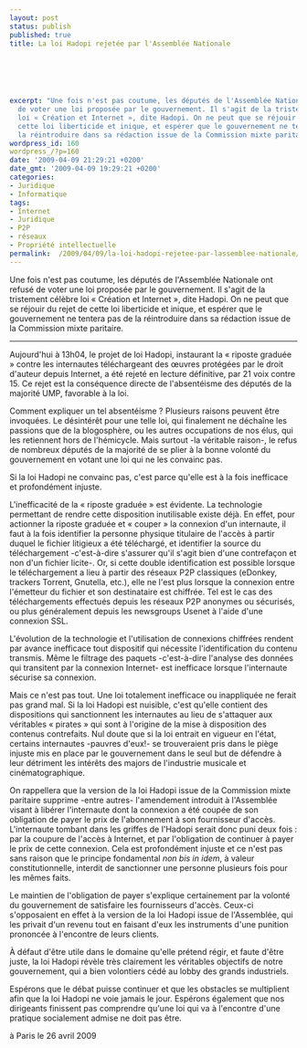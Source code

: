 ```yaml
---
layout: post
status: publish
published: true
title: La loi Hadopi rejetée par l'Assemblée Nationale

  
  



excerpt: "Une fois n'est pas coutume, les députés de l'Assemblée Nationale ont refusé
  de voter une loi proposée par le gouvernement. Il s'agit de la tristement célèbre
  loi « Création et Internet », dite Hadopi. On ne peut que se réjouir du rejet de
  cette loi liberticide et inique, et espérer que le gouvernement ne tentera pas de
  la réintroduire dans sa rédaction issue de la Commission mixte paritaire.\r\n\r\n"
wordpress_id: 160
wordpress_/?p=160
date: '2009-04-09 21:29:21 +0200'
date_gmt: '2009-04-09 19:29:21 +0200'
categories:
- Juridique
- Informatique
tags:
- Internet
- Juridique
- P2P
- réseaux
- Propriété intellectuelle
permalink:  /2009/04/09/la-loi-hadopi-rejetee-par-lassemblee-nationale/
---
```

<p>Une fois n'est pas coutume, les députés de l'Assemblée Nationale ont refusé de voter une loi proposée par le gouvernement. Il s'agit de la tristement célèbre loi « Création et Internet », dite Hadopi. On ne peut que se réjouir du rejet de cette loi liberticide et inique, et espérer que le gouvernement ne tentera pas de la réintroduire dans sa rédaction issue de la Commission mixte paritaire.</p>
<p><a id="more"></a><a id="more-160"></a></p>
<hr />
Aujourd'hui à 13h04, le projet de loi Hadopi, instaurant la « riposte graduée » contre les internautes téléchargeant des œuvres protégées par le droit d'auteur depuis Internet, a été rejeté en lecture définitive, par 21 voix contre 15. Ce rejet est la conséquence directe de l'absentéisme des députés de la majorité UMP, favorable à la loi.</p>
<p>Comment expliquer un tel absentéisme ? Plusieurs raisons peuvent être invoquées. Le désintérêt pour une telle loi, qui finalement ne déchaîne les passions que de la blogosphère, ou les autres occupations de nos élus, qui les retiennent hors de l'hémicycle. Mais surtout -la véritable raison-, le refus de nombreux députés de la majorité de se plier à la bonne volonté du gouvernement en votant une loi qui ne les convainc pas.</p>
<p>Si la loi Hadopi ne convainc pas, c'est parce qu'elle est à la fois inefficace et profondément injuste.</p>
<p>L'inefficacité de la « riposte graduée » est évidente. La technologie permettant de rendre cette disposition inutilisable existe déjà. En effet, pour actionner la riposte graduée et « couper » la connexion d'un internaute, il faut à la fois identifier la personne physique titulaire de l'accès à partir duquel le fichier litigieux a été téléchargé, et identifier la source du téléchargement -c'est-à-dire s'assurer qu'il s'agit bien d'une contrefaçon et non d'un fichier licite-. Or, si cette double identification est possible lorsque le téléchargement a lieu à partir des réseaux P2P classiques (eDonkey, trackers Torrent, Gnutella, etc.), elle ne l'est plus lorsque la connexion entre l'émetteur du fichier et son destinataire est chiffrée. Tel est le cas des téléchargements effectués depuis les réseaux P2P anonymes ou sécurisés, ou plus généralement depuis les newsgroups Usenet à l'aide d'une connexion SSL.</p>
<p>L'évolution de la technologie et l'utilisation de connexions chiffrées rendent par avance inefficace tout dispositif qui nécessite l'identification du contenu transmis. Même le filtrage des paquets -c'est-à-dire l'analyse des données qui transitent par la connexion Internet- est inefficace lorsque l'internaute sécurise sa connexion.</p>
<p>Mais ce n'est pas tout. Une loi totalement inefficace ou inappliquée ne ferait pas grand mal. Si la loi Hadopi est nuisible, c'est qu'elle contient des dispositions qui sanctionnent les internautes au lieu de s'attaquer aux véritables « pirates » qui sont à l'origine de la mise à disposition des contenus contrefaits. Nul doute que si la loi entrait en vigueur en l'état, certains internautes -pauvres d'eux!- se trouveraient pris dans le piège injuste mis en place par le gouvernement dans le seul but de défendre à leur détriment les intérêts des majors de l'industrie musicale et cinématographique.</p>
<p>On rappellera que la version de la loi Hadopi issue de la Commission mixte paritaire supprime -entre autres- l'amendement introduit à l'Assemblée visant à libérer l'internaute dont la connexion a été coupée de son obligation de payer le prix de l'abonnement à son fournisseur d'accès. L'internaute tombant dans les griffes de l'Hadopi serait donc puni deux fois : par la coupure de l'accès à Internet, et par l'obligation de continuer à payer le prix de cette connexion. Cela est profondément injuste et ce n'est pas sans raison que le principe fondamental <i>non bis in idem</i>, à valeur constitutionnelle, interdit de sanctionner une personne plusieurs fois pour les mêmes faits.</p>
<p>Le maintien de l'obligation de payer s'explique certainement par la volonté du gouvernement de satisfaire les fournisseurs d'accès. Ceux-ci s'opposaient en effet à la version de la loi Hadopi issue de l'Assemblée, qui les privait d'un revenu tout en faisant d'eux les instruments d'une punition prononcée à l'encontre de leurs clients.</p>
<p>À défaut d'être utile dans le domaine qu'elle prétend régir, et faute d'être juste, la loi Hadopi révèle très clairement les véritables objectifs de notre gouvernement, qui a bien volontiers cédé au lobby des grands industriels.</p>
<p>Espérons que le débat puisse continuer et que les obstacles se multiplient afin que la loi Hadopi ne voie jamais le jour. Espérons également que nos dirigeants finissent pas comprendre qu'une loi qui va à l'encontre d'une pratique socialement admise ne doit pas être.</p>
<p>à Paris le 26 avril 2009</p>
